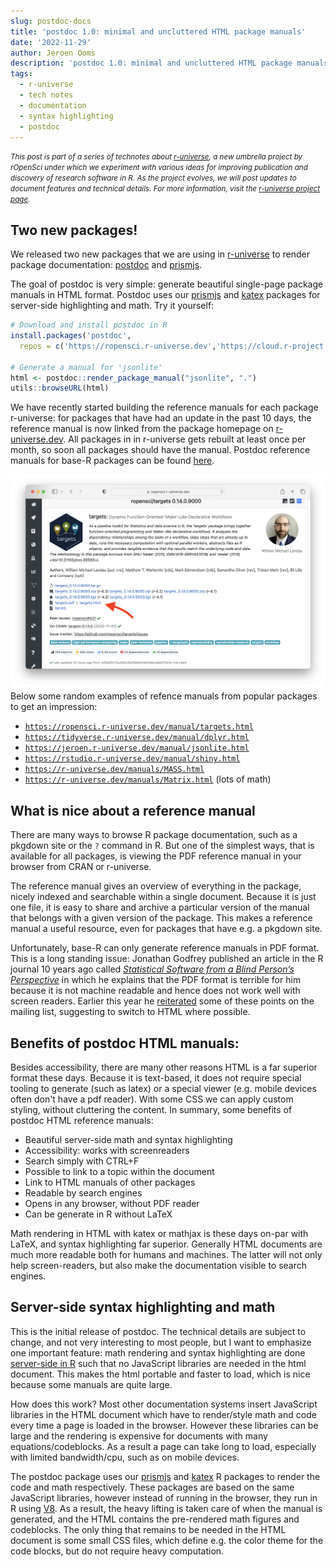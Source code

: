 ```yaml
---
slug: postdoc-docs
title: 'postdoc 1.0: minimal and uncluttered HTML package manuals'
date: '2022-11-29'
author: Jeroen Ooms
description: 'postdoc 1.0: minimal and uncluttered HTML package manuals'
tags:
  - r-universe
  - tech notes
  - documentation
  - syntax highlighting
  - postdoc
---
```


<small><em>This post is part of a series of technotes about [r-universe](https://r-universe.dev), a new umbrella project by rOpenSci under which we experiment with various ideas for improving publication and discovery of research software in R.
As the project evolves, we will post updates to document features and technical details.
For more information, visit the [r-universe project page](/r-universe/).</em></small>

## Two new packages!

We released two new packages that we are using in [r-universe](https://r-universe.dev) to render package documentation: [postdoc](https://docs.ropensci.org/postdoc/) and [prismjs](https://docs.ropensci.org/prismjs/).

The goal of postdoc is very simple: generate beautiful single-page package manuals in HTML format. Postdoc uses our [prismjs](https://docs.ropensci.org/prismjs/) and [katex](https://docs.ropensci.org/katex/) packages for server-side highlighting and math. Try it yourself:

```r
# Download and install postdoc in R
install.packages('postdoc',
  repos = c('https://ropensci.r-universe.dev','https://cloud.r-project.org'))

# Generate a manual for 'jsonlite'
html <- postdoc::render_package_manual("jsonlite", ".")
utils::browseURL(html)
```

We have recently started building the reference manuals for each package r-universe: for packages that have had an update in the past 10 days, the reference manual is now linked from the package homepage on [r-universe.dev](https://r-universe.dev). All packages in in r-universe gets rebuilt at least once per month, so soon all packages should have the manual. Postdoc reference manuals for base-R packages can be found [here](https://r-universe.dev/manuals/).


[![screenshot from the targets webpage on r-universe](targets.png)](https://ropensci.r-universe.dev/ui#package:targets)
Below some random examples of refence manuals from popular packages to get an impression:

 - [`https://ropensci.r-universe.dev/manual/targets.html`](https://ropensci.r-universe.dev/manual/targets.html)
 - [`https://tidyverse.r-universe.dev/manual/dplyr.html`](https://tidyverse.r-universe.dev/manual/dplyr.html)
 - [`https://jeroen.r-universe.dev/manual/jsonlite.html`](https://jeroen.r-universe.dev/manual/jsonlite.html)
 - [`https://rstudio.r-universe.dev/manual/shiny.html`](https://rstudio.r-universe.dev/manual/shiny.html)
 - [`https://r-universe.dev/manuals/MASS.html`](https://r-universe.dev/manuals/MASS.html)
 - [`https://r-universe.dev/manuals/Matrix.html`](https://r-universe.dev/manuals/Matrix.html) (lots of math)

## What is nice about a reference manual

There are many ways to browse R package documentation, such as a pkgdown site or the `?` command in R. But one of the simplest ways, that is available for all packages, is viewing the PDF reference manual in your browser from CRAN or r-universe.

The reference manual gives an overview of everything in the package, nicely indexed and searchable within a single document. Because it is just one file, it is easy to share and archive a particular version of the manual that belongs with a given version of the package. This makes a reference manual a useful resource, even for packages that have e.g. a pkgdown site.

Unfortunately, base-R can only generate reference manuals in PDF format. This is a long standing issue: Jonathan Godfrey published an article in the R journal 10 years ago called [*Statistical Software from a Blind Person’s Perspective*](https://journal.r-project.org/archive/2013-1/godfrey.pdf) in which he explains that the PDF format is terrible for him because it is not machine readable and hence does not work well with screen readers. Earlier this year he [reiterated](https://stat.ethz.ch/pipermail/r-package-devel/2022q2/007953.html) some of these points on the mailing list, suggesting to switch to HTML where possible.


## Benefits of postdoc HTML manuals:

Besides accessibility, there are many other reasons HTML is a far superior format these days. Because it is text-based, it does not require special tooling to generate (such as latex) or a special viewer (e.g. mobile devices often don't have a pdf reader). With some CSS we can apply custom styling, without cluttering the content.
In summary, some benefits of postdoc HTML reference manuals:

 - Beautiful server-side math and syntax highlighting
 - Accessibility: works with screenreaders
 - Search simply with CTRL+F
 - Possible to link to a topic within the document
 - Link to HTML manuals of other packages
 - Readable by search engines
 - Opens in any browser, without PDF reader
 - Can be generate in R without LaTeX

Math rendering in HTML with katex or mathjax is these days on-par with LaTeX, and syntax highlighting far superior. Generally HTML documents are much more readable both for humans and machines. The latter will not only help screen-readers, but also make the documentation visible to search engines.

## Server-side syntax highlighting and math

This is the initial release of postdoc. The technical details are subject to change, and not very interesting to most people, but I want to emphasize one important feature: math rendering and syntax highlighting are done [server-side in R](blog/2021/07/13/katex-release/) such that no JavaScript libraries are needed in the html document. This makes the html portable and faster to load, which is nice because some manuals are quite large.

How does this work? Most other documentation systems insert JavaScript libraries in the HTML document which have to render/style math and code every time a page is loaded in the browser. However these libraries can be large and the rendering is expensive for documents with many equations/codeblocks. As a result a page can take long to load, especially with limited bandwidth/cpu, such as on mobile devices.

The postdoc package uses our [prismjs](https://docs.ropensci.org/prismjs/) and [katex](https://docs.ropensci.org/katex/) R packages to render the code and math respectively. These packages are based on the same JavaScript libraries, however instead of running in the browser, they run in R using [V8](https://jeroen.r-universe.dev/ui#package:V8). As a result, the heavy lifting is taken care of when the manual is generated, and the HTML contains the pre-rendered math figures and codeblocks. The only thing that remains to be needed in the HTML document is some small CSS files, which define e.g. the color theme for the code blocks, but do not require heavy computation.

